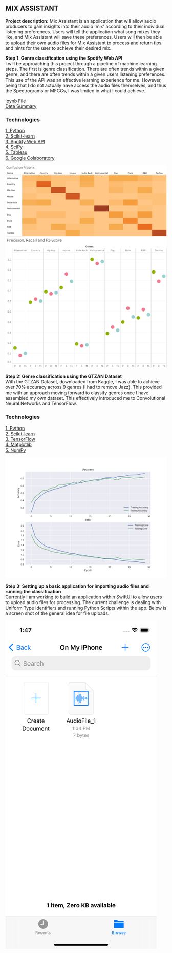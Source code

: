 ## MIX ASSISTANT 

**Project description:** Mix Assistant is an application that will allow audio producers to gain insights into their audio 'mix' according to their individual listening preferences. Users will tell the application what song mixes they like, and Mix Assistant will save these preferences. Users will then be able to upload their own audio files for Mix Assistant to process and return tips and hints for the user to achieve their desired mix. 
<br>

**Step 1: Genre classification using the Spotify Web API**
<br>
I will be approaching this project through a pipeline of machine learning steps. The first is genre classification. There are often trends within a given genre, and there are often trends within a given users listening preferences. This use of the API was an effective learning experience for me. However, being that I do not actually have access the audio files themselves, and thus the Spectrograms or MFCCs, I was limited in what I could achieve. 

[ipynb File](pdf/SpotifyGenreClassifier.ipynb)
<br>
[Data Summary](images/SpotifyClassDescription.png?raw=true)

### Technologies 
<p>
 <a href="https://www.python.org">1. Python</a>
  <br>
 <a href="https://scikit-learn.org/stable/">2. Scikit-learn</a>
  <br>
 <a href="https://developer.spotify.com/dashboard/login">3. Spotify Web API</a>
  <br>
 <a href="https://www.scipy.org">4. SciPy</a> 
  <br>
 <a href="https://www.tableau.com">5. Tableau</a>  
  <br>
 <a href="https://colab.research.google.com/notebooks/intro.ipynb#recent=true">6. Google Colaboratory</a>   
  <br>
</p>  

<img src="images/SpotifyGenreClassConfusionMatrix.png?raw=true"/>
<img src="images/SpotifyGenreClassScores.png?raw=true"/>

**Step 2: Genre classification using the GTZAN Dataset**
<br>
With the GTZAN Dataset, downloaded from Kaggle, I was able to achieve over 70% accuracy across 9 genres (I had to remove Jazz). This provided me with an approach moving forward to classify genres once I have assembled my own dataset. This effectively introduced me to Convolutional Neural Networks and TensorFlow. 

### Technologies 
<p>
 <a href="https://www.python.org">1. Python</a>
  <br>
 <a href="https://scikit-learn.org/stable/">2. Scikit-learn</a>
  <br>
 <a href="https://www.tensorflow.org">3. TensorFlow</a>
  <br>
 <a href="https://matplotlib.org">4. Matplotlib</a> 
  <br>
  <a href="https://numpy.org">5. NumPy</a> 
  <br>
</p> 

<img src="images/CNN_GTZAN.png?raw=true"/>

**Step 3: Setting up a basic application for importing audio files and running the classification**
<br>
Currently I am working to build an application within SwiftUI to allow users to upload audio files for processing. The current challenge is dealing with Uniform Type Identifiers and running Python Scripts within the app. Below is a screen shot of the general idea for file uploads. 

<img src="images/MixAssistFileUpload.png?raw=true"/>
